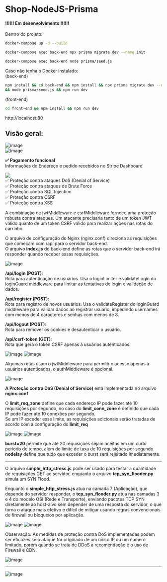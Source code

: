 # Shop-NodeJS-Prisma

#### !!!!!! Em desenvolvimento !!!!!!

Dentro do projeto:
```bash
docker-compose up -d --build
```
```bash
docker-compose exec back-end npx prisma migrate dev --name init
```
```bash
docker-compose exec back-end node prisma/seed.js
```
Caso não tenha o Docker instalado:<br>
(back-end)
```bash
npm install && cd back-end && npm install && npx prisma migrate dev --name init
&& node prisma/seed.js && npm run dev
```
(front-end)
```bash
cd front-end && npm install && npm run dev
```

http://localhost:80

## <b>Visão geral:</b><br>
![image](https://github.com/user-attachments/assets/52835c11-ff77-412a-930d-dd57c871d1ff)<br>
![image](https://github.com/user-attachments/assets/1da79183-c2e0-4e90-9a3a-5d8f717e7f93)

<b>✅ Pagamento funcional</b><br>
Informações do Endereço e pedido recebidos no Stripe Dashboard<br>

![](https://img.shields.io/badge/SEGURANÇA:-e41a43?style=for-the-badge&Color=white) <br>
✅ Proteção contra ataques DoS (Denial of Service)<br/>
✅ Proteção contra ataques de Brute Force<br/>
✅ Proteção contra SQL Injection<br/>
✅ Proteção contra CSRF<br/>
✅ Proteção contra XSS

A combinação de jwtMiddleware e csrfMiddleware fornece uma proteção robusta contra ataques.
Um atacante precisaria tanto de um token JWT válido quanto de um token CSRF válido para realizar ações nas rotas do carrinho.

O arquivo de configuração do Nginx (nginx.conf) direciona as requisições que começam com /api para o servidor back-end.<br>
O arquivo <b>index.js</b> do back-end define as rotas que o servidor back-end irá responder quando receber essas requisições.

![image](https://github.com/user-attachments/assets/a6b96f92-9a9d-4bec-8553-3a2ec326181e)

<b>/api/login (POST)</b>: <br/>
Rota para autenticação de usuários. Usa o loginLimiter e validateLogin do loginGuard middleware para limitar as tentativas de login e validação de dados.<br>

<b>/api/register (POST)</b>: <br/>
Rota para registro de novos usuários. Usa o validateRegister do loginGuard middleware para validar dados ao registrar usuário, impedindo usernames com menos de 4 caracteres e senhas com menos de 8.

<b>/api/logout (POST)</b>: <br/>
Rota para remover os cookies e desautenticar o usuário.

<b>/api/csrf-token (GET)</b>: <br/>
Rota que gera o token CSRF apenas à usuários autenticados.

![image](https://github.com/user-attachments/assets/2ae96b16-318e-47dd-a809-a301403b1d24)
![image](https://github.com/user-attachments/assets/eca81370-79f3-4531-b287-a9bec7fe0d9c)

Algumas rotas usam o jwtMiddleware para permitir o acesso apenas à usuários autenticados, o authMiddleware é opcional.

![image](https://github.com/user-attachments/assets/a4ed773c-625b-4526-b702-34ad44c692d4)

<b>A Proteção contra DoS (Denial of Service)</b> está implementada no arquivo <b>nginx.conf</b><br>

O <b>limit_req_zone</b> define que cada endereço IP pode fazer até 10 requisições por segundo, no caso do <b>limit_conn_zone</b> é definido que cada IP pode fazer até 10 conexões por segundo.<br>
Se um IP exceder esse limite, as requisições adicionais serão tratadas de acordo com a configuração do <b>limit_req</b>

![image](https://github.com/user-attachments/assets/cb2ee999-2a8c-491f-8c2f-86dd29356462)
![image](https://github.com/user-attachments/assets/24140802-b9af-4d11-be9f-c832961e7e57)

<b>burst=20</b> permite que até 20 requisições sejam aceitas em um curto período de tempo, além do limite de taxa de 10 requisições por segundo.<br>
<b>nodelay</b> define que tudo que exceder o burst será rejeitado imediatamente.
<hr>

O arquivo <b>simple_http_stress.js</b> pode ser usado para testar a quantidade de requisições GET ao servidor, enquanto o arquivo <b>tcp_syn_flooder.py</b> simula um SYN Flood.<br>

Enquanto o <b>simple_http_stress.js</b> atua na camada 7 (Aplicação), que depende do servidor responder, o <b>tcp_syn_flooder.py</b> atua nas camadas 3 e 4 do modelo OSI (Rede e Transporte), enviando pacotes TCP SYN diretamente ao host-alvo sem depender de uma resposta do servidor, o que torna o ataque mais efetivo e difícil de mitigar usando regras convencionais de firewall ou bloqueios por aplicação.

![image](https://github.com/user-attachments/assets/48f865a7-ec9d-4b3c-8a35-f57383cc5d30)
![image](https://github.com/user-attachments/assets/ea1b8755-ef18-475a-9f67-c763a4d05e2b)


Observação: As medidas de proteção contra DoS implementadas podem ser eficazes se o ataque for originado de um único IP ou um número limitado, porém quando se trata de DDoS a recomendação é o uso de Firewall e CDN.

![image](https://github.com/user-attachments/assets/d39e6243-f9e9-4666-8eb0-5b5d2ce84a37)


<hr/>

![image](https://github.com/user-attachments/assets/7078b944-c21f-4298-a8c2-64f8bf1b1326)
